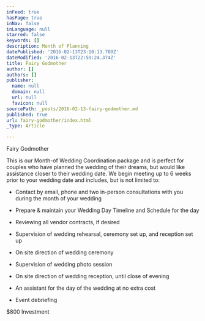 ```yaml
---
inFeed: true
hasPage: true
inNav: false
inLanguage: null
starred: false
keywords: []
description: Month of Planning
datePublished: '2016-02-13T23:10:13.780Z'
dateModified: '2016-02-13T22:59:24.374Z'
title: Fairy Godmother
author: []
authors: []
publisher:
  name: null
  domain: null
  url: null
  favicon: null
sourcePath: _posts/2016-02-13-fairy-godmother.md
published: true
url: fairy-godmother/index.html
_type: Article

---
```

Fairy Godmother

This is our Month-of Wedding Coordination package and is perfect for couples who have planned the wedding of their dreams, but would like assistance closer to their wedding date. We begin meeting up to 6 weeks prior to your wedding date and includes, but is not limited to: 

* Contact by email, phone and two in-person consultations with you during the month of your wedding 

* Prepare & maintain your Wedding Day Timeline and Schedule for the day 

* Reviewing all vendor contracts, if desired 

* Supervision of wedding rehearsal, ceremony set up, and reception set up 

* On site direction of wedding ceremony 

* Supervision of wedding photo session 

* On site direction of wedding reception, until close of evening 

* An assistant for the day of the wedding at no extra cost 

* Event debriefing 

$800 Investment